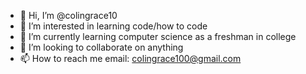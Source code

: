 - 👋 Hi, I’m @colingrace10
- 👀 I’m interested in learning code/how to code
- 🌱 I’m currently learning computer science as a freshman in college 
- 💞️ I’m looking to collaborate on anything
- 📫 How to reach me email: colingrace100@gmail.com

<!---
colingrace10/colingrace10 is a ✨ special ✨ repository because its `README.md` (this file) appears on your GitHub profile.
You can click the Preview link to take a look at your changes.
--->
